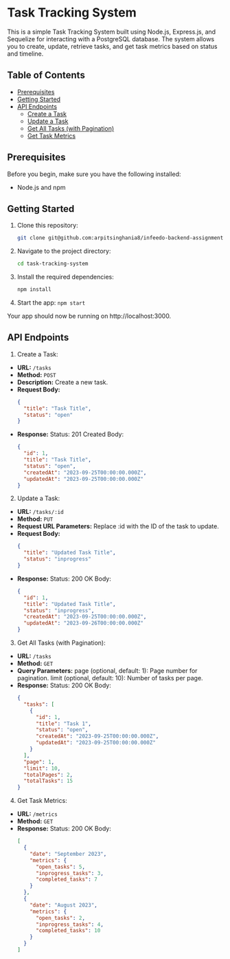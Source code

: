 # Task Tracking System

This is a simple Task Tracking System built using Node.js, Express.js, and Sequelize for interacting with a PostgreSQL database. The system allows you to create, update, retrieve tasks, and get task metrics based on status and timeline.

## Table of Contents

- [Prerequisites](#prerequisites)
- [Getting Started](#getting-started)
- [API Endpoints](#api-endpoints)
  - [Create a Task](#create-a-task)
  - [Update a Task](#update-a-task)
  - [Get All Tasks (with Pagination)](#get-all-tasks-with-pagination)
  - [Get Task Metrics](#get-task-metrics)

## Prerequisites

Before you begin, make sure you have the following installed:

- Node.js and npm

## Getting Started

1. Clone this repository:

   ```bash
   git clone git@github.com:arpitsinghania8/infeedo-backend-assignment.git
   ```

2. Navigate to the project directory:
   ```bash
   cd task-tracking-system
   ```
3. Install the required dependencies:

   ```bash
   npm install
   ```

4. Start the app:
   `npm start`

Your app should now be running on http://localhost:3000.

## API Endpoints

1. Create a Task:

- **URL:** `/tasks`
- **Method:** `POST`
- **Description:** Create a new task.
- **Request Body:**
  ```json
  {
    "title": "Task Title",
    "status": "open"
  }
  ```
- **Response:**
  Status: 201 Created
  Body:
  ```json
  {
    "id": 1,
    "title": "Task Title",
    "status": "open",
    "createdAt": "2023-09-25T00:00:00.000Z",
    "updatedAt": "2023-09-25T00:00:00.000Z"
  }
  ```

2. Update a Task:

- **URL:** `/tasks/:id`
- **Method:** `PUT`
- **Request URL Parameters:** Replace :id with the ID of the task to update.
- **Request Body:**
  ```json
  {
    "title": "Updated Task Title",
    "status": "inprogress"
  }
  ```
- **Response:**
  Status: 200 OK
  Body:
  ```json
  {
    "id": 1,
    "title": "Updated Task Title",
    "status": "inprogress",
    "createdAt": "2023-09-25T00:00:00.000Z",
    "updatedAt": "2023-09-26T00:00:00.000Z"
  }
  ```

3. Get All Tasks (with Pagination):

- **URL:** `/tasks`
- **Method:** `GET`
- **Query Parameters:**
  page (optional, default: 1): Page number for pagination.
  limit (optional, default: 10): Number of tasks per page.
- **Response:**
  Status: 200 OK
  Body:
  ```json
  {
    "tasks": [
      {
        "id": 1,
        "title": "Task 1",
        "status": "open",
        "createdAt": "2023-09-25T00:00:00.000Z",
        "updatedAt": "2023-09-25T00:00:00.000Z"
      }
    ],
    "page": 1,
    "limit": 10,
    "totalPages": 2,
    "totalTasks": 15
  }
  ```

4. Get Task Metrics:

- **URL:** `/metrics`
- **Method:** `GET`
- **Response:**
  Status: 200 OK
  Body:
  ```json
  [
    {
      "date": "September 2023",
      "metrics": {
        "open_tasks": 5,
        "inprogress_tasks": 3,
        "completed_tasks": 7
      }
    },
    {
      "date": "August 2023",
      "metrics": {
        "open_tasks": 2,
        "inprogress_tasks": 4,
        "completed_tasks": 10
      }
    }
  ]
  ```
